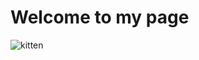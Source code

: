 # Welcome to my page 
![kitten](https://www.rd.com/wp-content/uploads/2021/04/GettyImages-138468381-scaled-e1619028416767.jpg)
